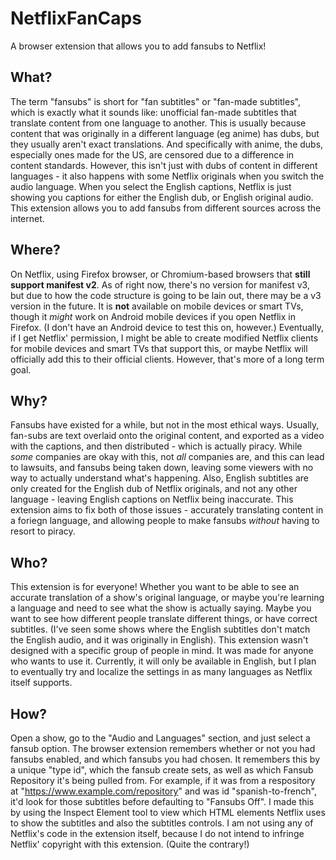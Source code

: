 # NetflixFanCaps
A browser extension that allows you to add fansubs to Netflix!

## What?
The term "fansubs" is short for "fan subtitles" or "fan-made subtitles", which is exactly what it sounds like: unofficial fan-made subtitles that translate content from one language to another.
This is usually because content that was originally in a different language (eg anime) has dubs, but they usually aren't exact translations.
And specifically with anime, the dubs, especially ones made for the US, are censored due to a difference in content standards. 
However, this isn't just with dubs of content in different languages - it also happens with some Netflix originals when you switch the audio language.
When you select the English captions, Netflix is just showing you captions for either the English dub, or English original audio.
This extension allows you to add fansubs from different sources across the internet.

## Where?
On Netflix, using Firefox browser, or Chromium-based browsers that **still support manifest v2**.
As of right now, there's no version for manifest v3, but due to how the code structure is going to be lain out, there may be a v3 version in the future.
It is **not** available on mobile devices or smart TVs, though it *might* work on Android mobile devices if you open Netflix in Firefox. (I don't have an Android device to test this on, however.)
Eventually, if I get Netflix' permission, I might be able to create modified Netflix clients for mobile devices and smart TVs that support this, or maybe Netflix will officially add this to their official clients.
However, that's more of a long term goal.

## Why?
Fansubs have existed for a while, but not in the most ethical ways. Usually, fan-subs are text overlaid onto the original content, and exported as a video with the captions, and then distributed - which is actually piracy.
While *some* companies are okay with this, not *all* companies are, and this can lead to lawsuits, and fansubs being taken down, leaving some viewers with no way to actually understand what's happening.
Also, English subtitles are only created for the English dub of Netflix originals, and not any other language - leaving English captions on Netflix being inaccurate.
This extension aims to fix both of those issues - accurately translating content in a foriegn language, and allowing people to make fansubs *without* having to resort to piracy.

## Who?
This extension is for everyone! Whether you want to be able to see an accurate translation of a show's original language, or maybe you're learning a language and need to see what the show is actually saying.
Maybe you want to see how different people translate different things, or have correct subtitles. (I've seen some shows where the English subtitles don't match the English audio, and it was originally in English).
This extension wasn't designed with a specific group of people in mind. It was made for anyone who wants to use it.
Currently, it will only be available in English, but I plan to eventually try and localize the settings in as many languages as Netflix itself supports.

## How?
Open a show, go to the "Audio and Languages" section, and just select a fansub option.
The browser extension remembers whether or not you had fansubs enabled, and which fansubs you had chosen.
It remembers this by a unique "type id", which the fansub create sets, as well as which Fansub Repository it's being pulled from.
For example, if it was from a respository at "https://www.example.com/repository" and was id "spanish-to-french", it'd look for those subtitles before defaulting to "Fansubs Off".
I made this by using the Inspect Element tool to view which HTML elements Netflix uses to show the subtitles and also the subtitles controls. 
I am not using any of Netflix's code in the extension itself, because I do not intend to infringe Netflix' copyright with this extension. (Quite the contrary!)
